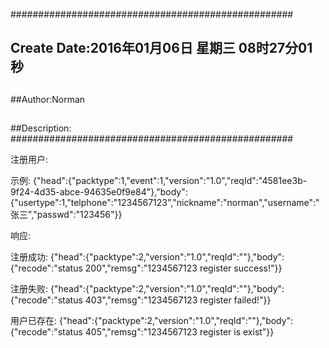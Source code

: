 ###################################################
## Create Date:2016年01月06日 星期三 08时27分01秒
##
##Author:Norman
##
##Description: 
###################################################

注册用户:

示例:
{"head":{"packtype":1,"event":1,"version":"1.0","reqId":"4581ee3b-9f24-4d35-abce-94635e0f9e84"},"body":{"usertype":1,"telphone":"1234567123","nickname":"norman","username":"张三","passwd":"123456"}}

响应:

注册成功:
{"head":{"packtype":2,"version":"1.0","reqId":""},"body":{"recode":"status 200","remsg":"1234567123 register success!"}}

注册失败:
{"head":{"packtype":2,"version":"1.0","reqId":""},"body":{"recode":"status 403","remsg":"1234567123 register failed!"}}

用户已存在:
{"head":{"packtype":2,"version":"1.0","reqId":""},"body":{"recode":"status 405","remsg":"1234567123 register is exist"}}
